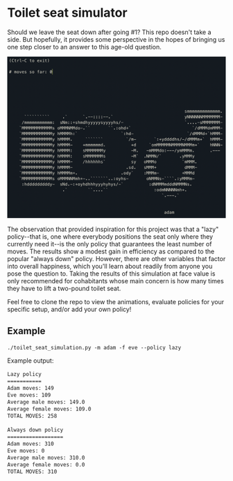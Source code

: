 # Toilet seat simulator

Should we leave the seat down after going #1? This repo doesn't take a side. But hopefully, it provides some perspective in the hopes of bringing us one step closer to an answer to this age-old question.

![](https://github.com/AitanG/toilet-seat-simulation/blob/master/screenshot.png)

The observation that provided inspiration for this project was that a "lazy" policy--that is, one where everybody positions the seat only where they currently need it--is the only policy that guarantees the least number of moves. The results show a modest gain in efficiency as compared to the popular "always down" policy. However, there are other variables that factor into overall happiness, which you'll learn about readily from anyone you pose the question to. Taking the results of this simulation at face value is only recommended for cohabitants whose main concern is how many times they have to lift a two-pound toilet seat.

Feel free to clone the repo to view the animations, evaluate policies for your specific setup, and/or add your own policy!

## Example

	./toilet_seat_simulation.py -m adam -f eve --policy lazy
	
Example output:

	Lazy policy
	===========
	Adam moves: 149
	Eve moves: 109
	Average male moves: 149.0
	Average female moves: 109.0
	TOTAL MOVES: 258

	Always down policy
	==================
	Adam moves: 310
	Eve moves: 0
	Average male moves: 310.0
	Average female moves: 0.0
	TOTAL MOVES: 310
